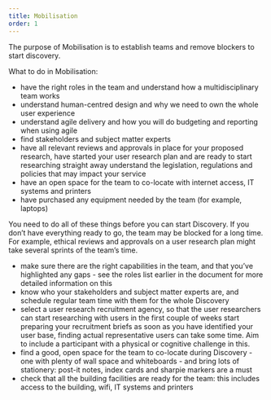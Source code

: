 ```yaml
---
title: Mobilisation
order: 1
---
```


The purpose of Mobilisation is to establish teams and remove blockers to start discovery.

What to do in Mobilisation:
- have the right roles in the team and understand how a multidisciplinary team works
- understand human-centred design and why we need to own the whole user experience
- understand agile delivery and how you will do budgeting and reporting when using agile
- find stakeholders and subject matter experts
- have all relevant reviews and approvals in place for your proposed research, have started your user research plan and are ready to start researching straight away
understand the legislation, regulations and policies that may impact your service
- have an open space for the team to co-locate with internet access, IT systems and printers
- have purchased any equipment needed by the team (for example, laptops)

You need to do all of these things before you can start Discovery. If you don’t have everything ready to go, the team may be blocked for a long time. For example, ethical reviews and approvals on a user research plan might take several sprints of the team’s time.
- make sure there are the right capabilities in the team, and that you’ve highlighted any gaps - see the roles list earlier in the document for more detailed information on this
- know who your stakeholders and subject matter experts are, and schedule regular team time with them for the whole Discovery
- select a user research recruitment agency, so that the user researchers can start researching with users in the first couple of weeks start preparing your recruitment briefs as soon as you have identified your user base, finding actual representative users can take some time. Aim to include a participant with a physical or cognitive challenge in this.
- find a good, open space for the team to co-locate during Discovery - one with plenty of wall space and whiteboards - and bring lots of stationery: post-it notes, index cards and sharpie markers are a must
- check that all the building facilities are ready for the team: this includes access to the building, wifi, IT systems and printers